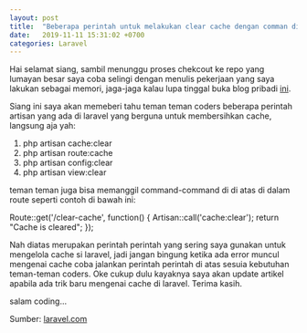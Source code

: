 ```yaml
---
layout: post
title:  "Beberapa perintah untuk melakukan clear cache dengan comman di Laravel 5"
date:   2019-11-11 15:31:02 +0700
categories: Laravel
---
```

Hai selamat siang, sambil menunggu proses chekcout ke repo yang lumayan besar saya coba selingi dengan menulis
pekerjaan yang saya lakukan sebagai memori, jaga-jaga kalau lupa tinggal buka blog pribadi [ini][my-blog].

Siang ini saya akan memeberi tahu teman teman coders beberapa perintah artisan yang ada di laravel yang berguna untuk membersihkan cache, langsung aja yah:

1. php artisan cache:clear
2. php artisan route:cache
3. php artisan config:clear
4. php artisan view:clear


teman teman juga bisa memanggil command-command di di atas di dalam route seperti contoh di bawah ini:

Route::get('/clear-cache', function() {
    Artisan::call('cache:clear');
    return "Cache is cleared";
});

Nah diatas merupakan perintah perintah yang sering saya gunakan untuk mengelola cache si laravel, jadi jangan bingung ketika ada error muncul mengenai cache coba jalankan perintah perintah di atas sesuia kebutuhan teman-teman coders. Oke cukup dulu kayaknya saya akan update artikel apabila ada trik baru mengenai cache di laravel. Terima kasih.

salam coding...

Sumber: [laravel.com][laravel-sites]



[laravel-sites]:https://laravel.com/
[my-blog]:https://yohanapriyandi.github.io
